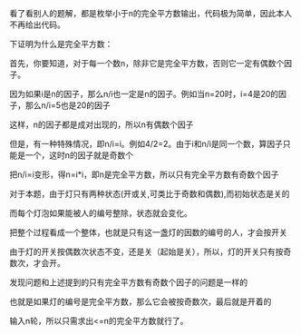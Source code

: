 看了看别人的题解，都是枚举小于n的完全平方数输出，代码极为简单，因此本人不再给出代码。

下证明为什么是完全平方数：

首先，你要知道，对于每一个数n，除非它是完全平方数，否则它一定有偶数个因子。

因为如果i是n的因子，那么n/i也一定是n的因子。例如当n=20时，i=4是20的因子，那么n/i=5也是20的因子

这样，n的因子都是成对出现的，所以n有偶数个因子

但是，有一种特殊情况，即n/i=i。例如4/2=2。由于i和n/i是同一个数，算因子只能是一个，这时n的因子就是奇数个

把n/i=i变形，得n=i*i，即n是完全平方数，所以只有完全平方数有奇数个因子

对于本题，由于灯只有两种状态(开或关,可类比于奇数和偶数),而初始状态是关的

而每个灯泡如果能被人的编号整除，状态就会变化。

把整个过程看成一个整体，也就是只有这一盏灯的因数的编号的人，才会按开关

由于灯的开关按偶数次状态不变，还是关（起始是关），所以，灯的开关只有按奇数次，才会开。

发现问题和上述提到的只有完全平方数有奇数个因子的问题是一样的

也就是如果灯的编号是完全平方数，那么它会被按奇数次，最后就是开着的

输入n轮，所以只需求出<=n的完全平方数就行了。

